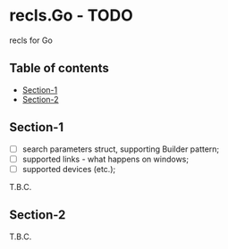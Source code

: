# recls.Go - TODO <!-- omit in toc -->

recls for Go

## Table of contents <!-- omit in toc -->

- [Section-1](#section-1)
- [Section-2](#section-2)


## Section-1

- [ ] search parameters struct, supporting Builder pattern;
- [ ] supported links - what happens on windows;
- [ ] supported devices (etc.);

T.B.C.


## Section-2

T.B.C.


